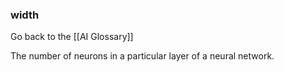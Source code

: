 ### width

Go back to the [[AI Glossary]]


The number of neurons in a particular layer of a neural network.
